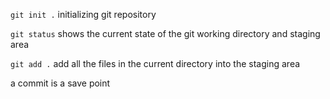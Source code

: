 `git init .` initializing git repository

`git status` shows the current state of the git working directory and staging area

`git add .` add all the files in the current directory into the staging area

a commit is a save point 
